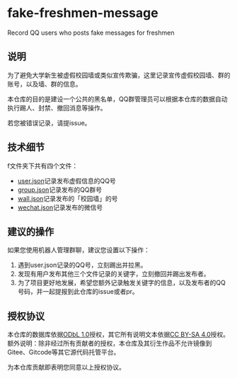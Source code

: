 # fake-freshmen-message
Record QQ users who posts fake messages for freshmen

## 说明
为了避免大学新生被虚假校园墙或类似宣传欺骗，这里记录宣传虚假校园墙、群的账号，以及墙、群的信息。

本仓库的目的是建设一个公共的黑名单，QQ群管理员可以根据本仓库的数据自动执行踢人、封禁、撤回消息等操作。

若您被错误记录，请提issue。

## 技术细节
f文件夹下共有四个文件：
- [user.json](/f/user.json)记录发布虚假信息的QQ号
- [group.json](/f/group.json)记录发布的QQ群号
- [wall.json](/f/wall.json)记录发布的「校园墙」的号
- [wechat.json](/f/wechat.json)记录发布的微信号

## 建议的操作
如果您使用机器人管理群聊，建议您设置以下操作：

1. 遇到user.json记录的QQ号，立刻踢出并拉黑。
2. 发现有用户发布其他三个文件记录的关键字，立刻撤回并踢出发布者。
3. 为了项目更好地发展，希望您额外记录触发关键字的信息，以及发布者的QQ号码，并一起提报到此仓库的issue或者pr。

## 授权协议
本仓库的数据库依据[ODbL 1.0](LICENSE)授权，其它所有说明文本依据[CC BY-SA 4.0](LICENSE-text)授权。额外说明：除非经过所有贡献者的授权，本仓库及其衍生作品不允许镜像到Gitee、Gitcode等其它源代码托管平台。

为本仓库贡献即表明您同意以上授权协议。
